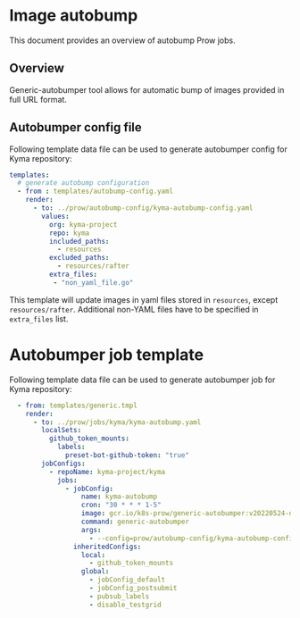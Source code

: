 
# Image autobump 

This document provides an overview of autobump Prow jobs.  

## Overview

Generic-autobumper tool allows for automatic bump of images provided in full URL format.

## Autobumper config file

Following template data file can be used to generate autobumper config for Kyma repository:

```yaml
templates:
  # generate autobump configuration
  - from : templates/autobump-config.yaml
    render:
      - to: ../prow/autobump-config/kyma-autobump-config.yaml
        values:
          org: kyma-project
          repo: kyma
          included_paths:
            - resources
          excluded_paths:
            - resources/rafter
          extra_files:
           - "non_yaml_file.go"
```

This template will update images in yaml files stored in `resources`, except `resources/rafter`. Additional non-YAML files have to be specified in `extra_files` list.

# Autobumper job template

Following template data file can be used to generate autobumper job for Kyma repository:

```yaml
  - from: templates/generic.tmpl
    render:
      - to: ../prow/jobs/kyma/kyma-autobump.yaml
        localSets:
          github_token_mounts:
            labels:
              preset-bot-github-token: "true"
        jobConfigs:
          - repoName: kyma-project/kyma
            jobs:
              - jobConfig:
                  name: kyma-autobump
                  cron: "30 * * * 1-5"
                  image: gcr.io/k8s-prow/generic-autobumper:v20220524-dfb23cb2d1
                  command: generic-autobumper
                  args:
                    - --config=prow/autobump-config/kyma-autobump-config.yaml
                inheritedConfigs:
                  local:
                    - github_token_mounts
                  global:
                    - jobConfig_default
                    - jobConfig_postsubmit
                    - pubsub_labels
                    - disable_testgrid
```
